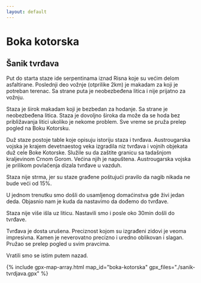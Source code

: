 ```yaml
---
layout: default
---
```


# Boka kotorska

## Šanik tvrđava

Put do starta staze ide serpentinama iznad Risna koje su većim delom asfaltirane.
Poslednji deo vožnje (otprilike 2km) je makadam za koji je potreban terenac. Sa strane puta je neobezbeđena litica i nije prijatno za vožnju.

Staza je širok makadam koji je bezbedan za hodanje. Sa strane je neobezbeđena litica. Staza je dovoljno široka da može da se hoda bez približavanja litici ukoliko je nekome problem. Sve vreme se pruža prelep pogled na Boku Kotorsku.

Duž staze postoje table koje opisuju istoriju staza i tvrđava. Austrougarska vojska je krajem devetnaestog veka izgradila niz tvrđava i vojnih objekata duž cele Boke Kotorske. Služile su da zaštite granicu sa tadašnjom kraljevinom Crnom Gorom. Većina njih je napuštena. Austrougarska vojska je prilikom povlačenja dizala tvrđave u vazduh.

Staza nije strma, jer su staze građene poštujući pravilo da nagib nikada ne bude veći od 15%.

U jednom trenutku smo došli do usamljenog domaćinstva gde živi jedan deda.
Objasnio nam je kuda da nastavimo da dođemo do tvrđave.

Staza nije više išla uz liticu. Nastavili smo i posle oko 30min došli do tvrđave.

Tvrđava je dosta urušena. Preciznost kojom su izgrađeni zidovi je veoma impresivna. Kamen je neverovatno precizno i uredno oblikovan i slagan.
Pružao se prelep pogled u svim pravcima.

Vratili smo se istim putem nazad.

{% include gpx-map-array.html map_id="boka-kotorska" gpx_files="./sanik-tvrdjava.gpx" %}
